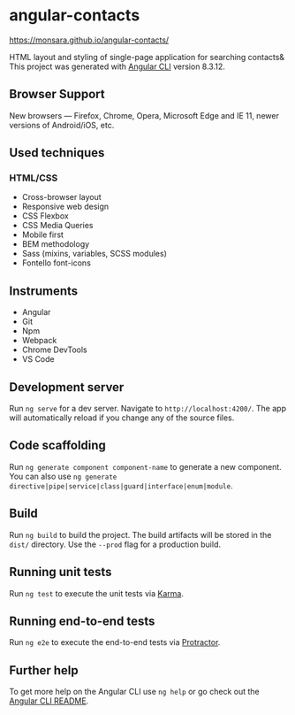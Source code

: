 # angular-contacts

https://monsara.github.io/angular-contacts/

HTML layout and styling of single-page application for searching contacts&
This project was generated with [Angular CLI](https://github.com/angular/angular-cli) version 8.3.12.

## Browser Support

New browsers — Firefox, Chrome, Opera, Microsoft Edge and IE 11, newer versions
of Android/iOS, etc.

## Used techniques

### HTML/CSS

- Cross-browser layout
- Responsive web design
- CSS Flexbox
- CSS Media Queries
- Mobile first
- BEM methodology
- Sass (mixins, variables, SCSS modules)
- Fontello font-icons

## Instruments

- Angular
- Git
- Npm
- Webpack
- Chrome DevTools
- VS Code

## Development server

Run `ng serve` for a dev server. Navigate to `http://localhost:4200/`. The app will automatically reload if you change any of the source files.

## Code scaffolding

Run `ng generate component component-name` to generate a new component. You can also use `ng generate directive|pipe|service|class|guard|interface|enum|module`.

## Build

Run `ng build` to build the project. The build artifacts will be stored in the `dist/` directory. Use the `--prod` flag for a production build.

## Running unit tests

Run `ng test` to execute the unit tests via [Karma](https://karma-runner.github.io).

## Running end-to-end tests

Run `ng e2e` to execute the end-to-end tests via [Protractor](http://www.protractortest.org/).

## Further help

To get more help on the Angular CLI use `ng help` or go check out the [Angular CLI README](https://github.com/angular/angular-cli/blob/master/README.md).
